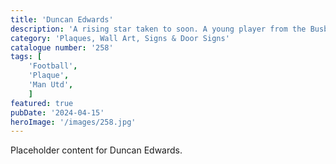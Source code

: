 ```yaml
---
title: 'Duncan Edwards'
description: 'A rising star taken to soon. A young player from the Busby babes team who lost his life in the Munich air crash. Duncan were looking to be a star of the future. Why not celebrate his short life with this plaque'
category: 'Plaques, Wall Art, Signs & Door Signs'
catalogue number: '258'
tags: [
    'Football', 
    'Plaque', 
    'Man Utd',
    ]
featured: true
pubDate: '2024-04-15'
heroImage: '/images/258.jpg'
---
```


Placeholder content for Duncan Edwards.